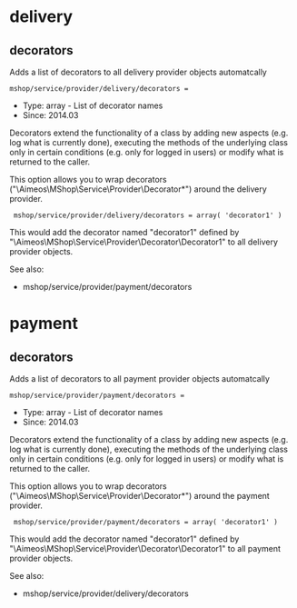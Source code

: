 
# delivery
## decorators

Adds a list of decorators to all delivery provider objects automatcally

```
mshop/service/provider/delivery/decorators = 
```

* Type: array - List of decorator names
* Since: 2014.03

Decorators extend the functionality of a class by adding new aspects
(e.g. log what is currently done), executing the methods of the underlying
class only in certain conditions (e.g. only for logged in users) or
modify what is returned to the caller.

This option allows you to wrap decorators
("\Aimeos\MShop\Service\Provider\Decorator\*") around the delivery provider.

```
 mshop/service/provider/delivery/decorators = array( 'decorator1' )
```

This would add the decorator named "decorator1" defined by
"\Aimeos\MShop\Service\Provider\Decorator\Decorator1" to all delivery provider
objects.

See also:

* mshop/service/provider/payment/decorators

# payment
## decorators

Adds a list of decorators to all payment provider objects automatcally

```
mshop/service/provider/payment/decorators = 
```

* Type: array - List of decorator names
* Since: 2014.03

Decorators extend the functionality of a class by adding new aspects
(e.g. log what is currently done), executing the methods of the underlying
class only in certain conditions (e.g. only for logged in users) or
modify what is returned to the caller.

This option allows you to wrap decorators
("\Aimeos\MShop\Service\Provider\Decorator\*") around the payment provider.

```
 mshop/service/provider/payment/decorators = array( 'decorator1' )
```

This would add the decorator named "decorator1" defined by
"\Aimeos\MShop\Service\Provider\Decorator\Decorator1" to all payment provider
objects.

See also:

* mshop/service/provider/delivery/decorators